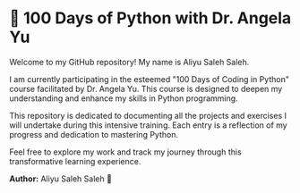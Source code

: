 # 🐍 100 Days of Python with Dr. Angela Yu

Welcome to my GitHub repository! My name is Aliyu Saleh Saleh.

I am currently participating in the esteemed "100 Days of Coding in Python" course facilitated by Dr. Angela Yu. This course is designed to deepen my understanding and enhance my skills in Python programming.

This repository is dedicated to documenting all the projects and exercises I will undertake during this intensive training. Each entry is a reflection of my progress and dedication to mastering Python.

Feel free to explore my work and track my journey through this transformative learning experience.

**Author:** Aliyu Saleh Saleh 🌟

